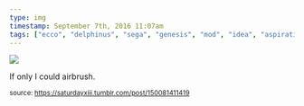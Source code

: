 ```yaml
---
type: img
timestamp: September 7th, 2016 11:07am
tags: ["ecco", "delphinus", "sega", "genesis", "mod", "idea", "aspiration", "controllers", "art"]
---
```

<img src="https://saturdayxiii.github.io/media/media/150081411419.png"/>
                                                                                          
If only I could airbrush.
 
                                    
                
                
                
                
                                
<small>source: https://saturdayxiii.tumblr.com/post/150081411419</small>